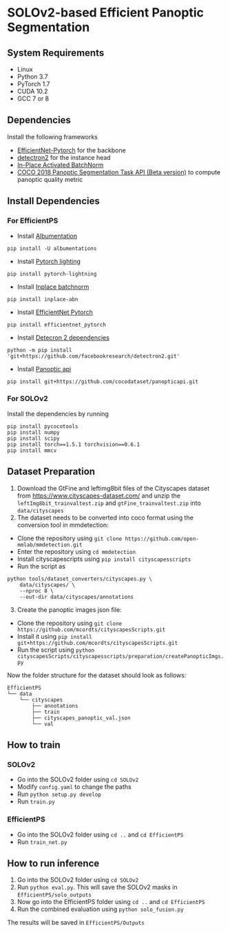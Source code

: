 # SOLOv2-based Efficient Panoptic Segmentation 

## System Requirements
* Linux 
* Python 3.7
* PyTorch 1.7
* CUDA 10.2
* GCC 7 or 8

## Dependencies
Install the following frameworks

- [EfficientNet-Pytorch](https://github.com/lukemelas/EfficientNet-PyTorch) for the backbone
- [detectron2](https://github.com/facebookresearch/detectron2) for the instance head
- [In-Place Activated BatchNorm](https://github.com/mapillary/inplace_abn)
- [COCO 2018 Panoptic Segmentation Task API (Beta version)](https://github.com/cocodataset/panopticapi) to compute panoptic quality metric

## Install Dependencies
### For EfficientPS
- Install [Albumentation](https://albumentations.ai/)
```
pip install -U albumentations
```
- Install [Pytorch lighting](https://www.pytorchlightning.ai/)
```
pip install pytorch-lightning
```
- Install [Inplace batchnorm](https://github.com/mapillary/inplace_abn)
```
pip install inplace-abn
```
- Install [EfficientNet Pytorch](https://github.com/lukemelas/EfficientNet-PyTorch)
```
pip install efficientnet_pytorch
```
- Install [Detecron 2 dependencies](https://github.com/facebookresearch/detectron2)
```
python -m pip install 'git+https://github.com/facebookresearch/detectron2.git'
```
- Install [Panoptic api](https://github.com/cocodataset/panopticapi)
```
pip install git+https://github.com/cocodataset/panopticapi.git
```
### For SOLOv2
Install the dependencies by running
```
pip install pycocotools
pip install numpy
pip install scipy
pip install torch==1.5.1 torchvision==0.6.1
pip install mmcv
```

## Dataset Preparation

1. Download the GtFine and leftimg8bit files of the Cityscapes dataset from https://www.cityscapes-dataset.com/ and unzip the `leftImg8bit_trainvaltest.zip` and `gtFine_trainvaltest.zip` into `data/cityscapes`
2. The dataset needs to be converted into coco format using the conversion tool in mmdetection:
* Clone the repository using `git clone https://github.com/open-mmlab/mmdetection.git`
* Enter the repository using `cd mmdetection`
* Install cityscapescripts using `pip install cityscapesscripts`
* Run the script as 
```
python tools/dataset_converters/cityscapes.py \
    data/cityscapes/ \
    --nproc 8 \
    --out-dir data/cityscapes/annotations
```
3. Create the panoptic images json file:
* Clone the repository using `git clone https://github.com/mcordts/cityscapesScripts.git`
* Install it using `pip install git+https://github.com/mcordts/cityscapesScripts.git`
* Run the script using `python cityscapesScripts/cityscapesscripts/preparation/createPanopticImgs.py`

Now the folder structure for the dataset should look as follows:
```
EfficientPS
└── data
    └── cityscapes
        ├── annotations
        ├── train
        ├── cityscapes_panoptic_val.json
        └── val
```
## How to train

### SOLOv2
- Go into the SOLOv2 folder using `cd SOLOv2`
- Modify `config.yaml` to change the paths
- Run `python setup.py develop`
- Run `train.py`

### EfficientPS
- Go into the SOLOv2 folder using `cd ..` and `cd EfficientPS`
- Run `train_net.py`

## How to run inference
1. Go into the SOLOv2 folder using `cd SOLOv2`
2. Run `python eval.py`. This will save the SOLOv2 masks in `EfficientPS/solo_outputs`
3. Now go into the EfficientPS folder using `cd ..` and `cd EfficientPS`
4. Run the combined evaluation using `python solo_fusion.py`

The results will be saved in `EfficientPS/Outputs`
